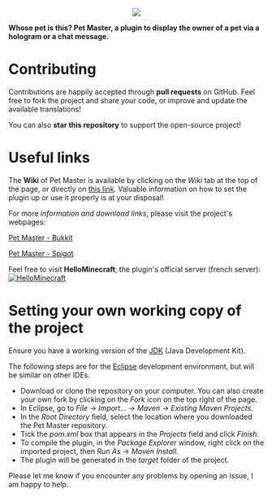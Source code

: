 <p align="center">
<img src ="http://images.jupload.fr/1450630798.png" />
</p>

**Whose pet is this? Pet Master, a plugin to display the owner of a pet via a hologram or a chat message.**

# Contributing

Contributions are happily accepted through **pull requests** on GitHub. Feel free to fork the project and share your code, or improve and update the available translations!

You can also **star this repository** to support the open-source project!

# Useful links

The **Wiki** of Pet Master is available by clicking on the *Wiki* tab at the top of the page, or directly on [this link](https://github.com/PyvesB/PetMaster/wiki). Valuable information on how to set the plugin up or use it properly is at your disposal!

For more *information and download links*, please visit the project's webpages:

[Pet Master - Bukkit](http://dev.bukkit.org/bukkit-plugins/pet-master/)

[Pet Master - Spigot](https://www.spigotmc.org/resources/pet-master.15904/)

Feel free to visit **HelloMinecraft**, the plugin's official server (french server):
[![HelloMinecraft](http://img11.hostingpics.net/pics/487719servericon.png)](http://hellominecraft.fr/)

# Setting your own working copy of the project

Ensure you have a working version of the [JDK](http://www.oracle.com/technetwork/java/javase/downloads/jdk8-downloads-2133151.html) (Java Development Kit).

The following steps are for the [Eclipse](https://eclipse.org/) development environment, but will be similar on other IDEs.

* Download or clone the repository on your computer. You can also create your own fork by clicking on the *Fork* icon on the top right of the page.
* In Eclipse, go to *File* -> *Import...* -> *Maven* -> *Existing Maven Projects*.
* In the *Root Directory* field, select the location where you downloaded the Pet Master repository.
* Tick the *pom.xml* box that appears in the *Projects* field and click *Finish*.
* To compile the plugin, in the *Package Explorer* window, right click on the imported project, then *Run As* -> *Maven Install*.
* The plugin will be generated in the *target* folder of the project.
 
Please let me know if you encounter any problems by opening an Issue, I am happy to help.
